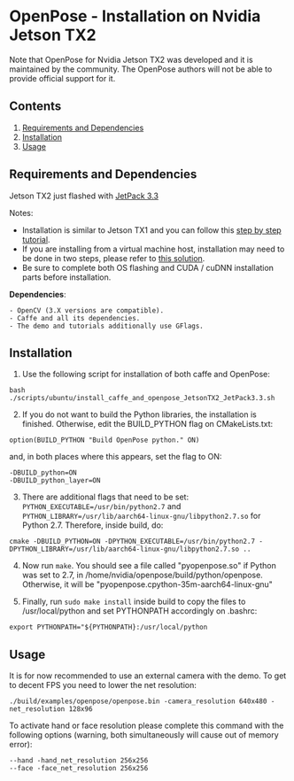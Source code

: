 OpenPose - Installation on Nvidia Jetson TX2
====================================
Note that OpenPose for Nvidia Jetson TX2 was developed and it is maintained by the community. The OpenPose authors will not be able to provide official support for it.



## Contents
1. [Requirements and Dependencies](#requirements-and-dependencies)
2. [Installation](#installation)
3. [Usage](#usage)



## Requirements and Dependencies
Jetson TX2 just flashed with [JetPack 3.3](https://developer.nvidia.com/embedded/jetpack)

Notes:

- Installation is similar to Jetson TX1 and you can follow this [step by step tutorial](https://docs.nvidia.com/jetson/archives/jetpack-archived/jetpack-33/index.html#jetpack/3.3/install.htm%3FTocPath%3D_____3).
- If you are installing from a virtual machine host, installation may need to be done in two steps, please refer to [this solution](https://devtalk.nvidia.com/default/topic/1002081/jetson-tx2/jetpack-3-0-install-with-a-vm/).
- Be sure to complete both OS flashing and CUDA / cuDNN installation parts before installation.

**Dependencies**:

    - OpenCV (3.X versions are compatible).
    - Caffe and all its dependencies.
    - The demo and tutorials additionally use GFlags.



## Installation
1. Use the following script for installation of both caffe and OpenPose: 
```
bash ./scripts/ubuntu/install_caffe_and_openpose_JetsonTX2_JetPack3.3.sh
```
2. If you do not want to build the Python libraries, the installation is finished. Otherwise, edit the BUILD_PYTHON flag on CMakeLists.txt:

```option(BUILD_PYTHON "Build OpenPose python." ON)```

and, in both places where this appears, set the flag to ON:
```
-DBUILD_python=ON
-DBUILD_python_layer=ON
````

3. There are additional flags that need to be set: `PYTHON_EXECUTABLE=/usr/bin/python2.7` and `PYTHON_LIBRARY=/usr/lib/aarch64-linux-gnu/libpython2.7.so` for Python 2.7. Therefore, inside build, do:

```cmake -DBUILD_PYTHON=ON -DPYTHON_EXECUTABLE=/usr/bin/python2.7 -DPYTHON_LIBRARY=/usr/lib/aarch64-linux-gnu/libpython2.7.so ..```

4. Now run `make`.  You should see a file called "pyopenpose.so" if Python was set to 2.7, in
/home/nvidia/openpose/build/python/openpose. Otherwise, it will be "pyopenpose.cpython-35m-aarch64-linux-gnu"

5. Finally, run `sudo make install` inside build to copy the files to /usr/local/python and set PYTHONPATH accordingly on .bashrc:

```export PYTHONPATH="${PYTHONPATH}:/usr/local/python```

## Usage
It is for now recommended to use an external camera with the demo. To get to decent FPS you need to lower the net resolution:
```
./build/examples/openpose/openpose.bin -camera_resolution 640x480 -net_resolution 128x96
```

To activate hand or face resolution please complete this command with the following options (warning, both simultaneously will cause out of memory error):
```
--hand -hand_net_resolution 256x256
--face -face_net_resolution 256x256
```
